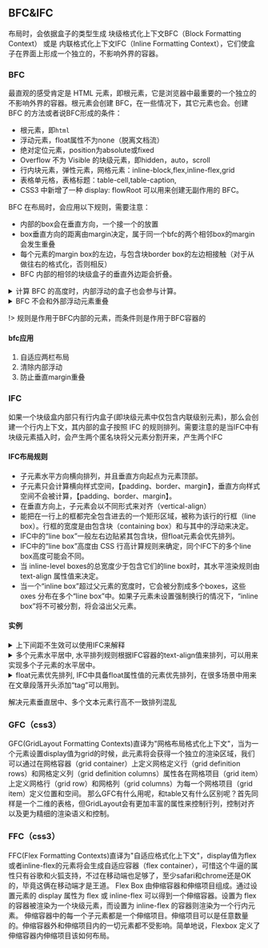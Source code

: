 ## BFC&IFC
布局时，会依据盒子的类型生成 块级格式化上下文BFC（Block Formatting Context） 或是 内联格式化上下文IFC（Inline Formatting Context），它们使盒子在界面上形成一个独立的，不影响外界的容器。


### BFC

最直观的感受肯定是 HTML 元素，即根元素，它是浏览器中最重要的一个独立的不影响外界的容器。根元素会创建 BFC，在一些情况下，其它元素也会。创建 BFC 的方法或者说BFC形成的条件：

* 根元素，即`html`
* 浮动元素，float属性不为none（脱离文档流）
* 绝对定位元素，position为absolute或fixed
* Overflow 不为 Visible 的块级元素，即hidden，auto，scroll
* 行内块元素，弹性元素，网格元素：inline-block,flex,inline-flex,grid
* 表格单元格，表格标题：table-cell,table-caption,
* CSS3 中新增了一种 display: flowRoot 可以用来创建无副作用的 BFC。

BFC 在布局时，会应用以下规则，需要注意：

* 内部的box会在垂直方向，一个接一个的放置
* box垂直方向的距离由margin决定，属于同一个bfc的两个相邻box的margin会发生重叠
* 每个元素的margin box的左边，与包含块border box的左边相接触（对于从做往右的格式化，否则相反）
* BFC 内部的相邻的块级盒子的垂直外边距会折叠。

<details>
    <summary>计算 BFC 的高度时，内部浮动的盒子也会参与计算。</summary>
    <div style="overflow:hidden;border:1px solid #ccc;">
        <div style="float:left;border:1px solid #aaa;line-height: 60px;">Float</div>
        BFC
    </div>
</details>

<details>
    <summary>BFC 不会和外部浮动元素重叠</summary>
    <div style="overflow:hidden;">
        <div style="float:left;border:1px solid #aaa;line-height: 60px;">Float</div>
        <div style="border: 1px solid blue;">div</div>
        <div style="display: inline-block;border: 1px solid red;">BFC</div>
    </div>
</details>

!> 规则是作用于BFC内部的元素，而条件则是作用于BFC容器的

#### bfc应用

1. 自适应两栏布局
2. 清除内部浮动
3. 防止垂直margin重叠

### IFC

如果一个块级盒内部只有行内盒子(即块级元素中仅包含内联级别元素)，那么会创建一个行内上下文，其内部的盒子按照 IFC 的规则排列。需要注意的是当IFC中有块级元素插入时，会产生两个匿名块将父元素分割开来，产生两个IFC

#### IFC布局规则

* 子元素水平方向横向排列，并且垂直方向起点为元素顶部。
* 子元素只会计算横向样式空间，【padding、border、margin】，垂直方向样式空间不会被计算，【padding、border、margin】。
* 在垂直方向上，子元素会以不同形式来对齐（vertical-align）
* 能把在一行上的框都完全包含进去的一个矩形区域，被称为该行的行框（line box）。行框的宽度是由包含块（containing box）和与其中的浮动来决定。
* IFC中的“line box”一般左右边贴紧其包含块，但float元素会优先排列。
* IFC中的“line box”高度由 CSS 行高计算规则来确定，同个IFC下的多个line box高度可能会不同。
* 当 inline-level boxes的总宽度少于包含它们的line box时，其水平渲染规则由 text-align 属性值来决定。
* 当一个“inline box”超过父元素的宽度时，它会被分割成多个boxes，这些 oxes 分布在多个“line box”中。如果子元素未设置强制换行的情况下，“inline box”将不可被分割，将会溢出父元素。

#### 实例

<details>
    <summary>上下间距不生效可以使用IFC来解释</summary>
    <div>
        <div class="warp" style="border: 1px solid red; display: inline-block;">
            <span class="text" style="margin: 20px; background: green;">文本一</span>
            <span class="text" style="margin: 20px; background: green;">文本二</span>
        </div>
    <div>
</details>

<details>
    <summary>多个元素水平居中, 水平排列规则根据IFC容器的text-align值来排列，可以用来实现多个子元素的水平居中。</summary>
    <div>
        <div class="warp" style="border: 1px solid red; width: 200px; text-align: center;">
            <span class="text" style="background: green;">文本一</span>
            <span class="text" style="background: green;">文本二</span>
        </div>
    <div>
</details>

<details>
    <summary>float元素优先排列, IFC中具备float属性值的元素优先排列，在很多场景中用来在文章段落开头添加“tag”可以用到。</summary>
    <div>
        <div class="warp" style="border: 1px solid red; width: 200px;">
            <span class="text" style="background: green;">文本一</span>
            <span class="text" style="background: green;">文本二</span>
            <span class="text" style="background: green;float: left;">文本三</span>
            <span class="text" style="background: green;">文本四</span>
        </div>
    <div>
</details>

解决元素垂直居中、多个文本元素行高不一致排列混乱


### GFC（css3）

GFC(GridLayout Formatting Contexts)直译为"网格布局格式化上下文"，当为一个元素设置display值为grid的时候，此元素将会获得一个独立的渲染区域，我们可以通过在网格容器（grid container）上定义网格定义行（grid definition rows）和网格定义列（grid definition columns）属性各在网格项目（grid item）上定义网格行（grid row）和网格列（grid columns）为每一个网格项目（grid item）定义位置和空间。
那么GFC有什么用呢，和table又有什么区别呢？首先同样是一个二维的表格，但GridLayout会有更加丰富的属性来控制行列，控制对齐以及更为精细的渲染语义和控制。

### FFC（css3）

FFC(Flex Formatting Contexts)直译为"自适应格式化上下文"，display值为flex或者inline-flex的元素将会生成自适应容器（flex container），可惜这个牛逼的属性只有谷歌和火狐支持，不过在移动端也足够了，至少safari和chrome还是OK的，毕竟这俩在移动端才是王道。
Flex Box 由伸缩容器和伸缩项目组成。通过设置元素的 display 属性为 flex 或 inline-flex 可以得到一个伸缩容器。设置为 flex 的容器被渲染为一个块级元素，而设置为 inline-flex 的容器则渲染为一个行内元素。
伸缩容器中的每一个子元素都是一个伸缩项目。伸缩项目可以是任意数量的。伸缩容器外和伸缩项目内的一切元素都不受影响。简单地说，Flexbox 定义了伸缩容器内伸缩项目该如何布局。
